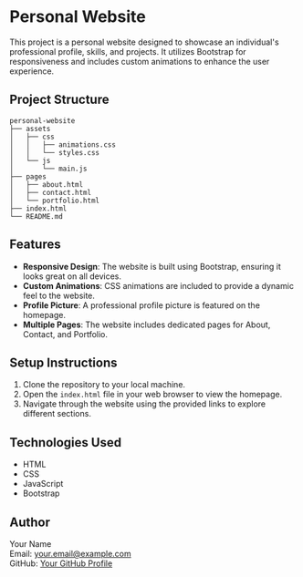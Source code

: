 # Personal Website

This project is a personal website designed to showcase an individual's professional profile, skills, and projects. It utilizes Bootstrap for responsiveness and includes custom animations to enhance the user experience.

## Project Structure

```
personal-website
├── assets
│   ├── css
│   │   ├── animations.css
│   │   └── styles.css
│   └── js
│       └── main.js
├── pages
│   ├── about.html
│   ├── contact.html
│   └── portfolio.html
├── index.html
└── README.md
```

## Features

- **Responsive Design**: The website is built using Bootstrap, ensuring it looks great on all devices.
- **Custom Animations**: CSS animations are included to provide a dynamic feel to the website.
- **Profile Picture**: A professional profile picture is featured on the homepage.
- **Multiple Pages**: The website includes dedicated pages for About, Contact, and Portfolio.

## Setup Instructions

1. Clone the repository to your local machine.
2. Open the `index.html` file in your web browser to view the homepage.
3. Navigate through the website using the provided links to explore different sections.

## Technologies Used

- HTML
- CSS
- JavaScript
- Bootstrap

## Author

Your Name  
Email: your.email@example.com  
GitHub: [Your GitHub Profile](https://github.com/yourusername)
